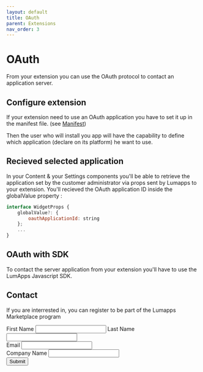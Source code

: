 ```yaml
---
layout: default
title: OAuth
parent: Extensions
nav_order: 3
---
```


# OAuth
From your extension you can use the OAuth protocol to contact an application server.

## Configure extension
If your extension need to use an OAuth application you have to set it up in the manifest file. (see [Manifest](manifest.md#oauth))

Then the user who will install you app will have the capability to define which application (declare on its platform) he want to use.

## Recieved selected application
In your Content & your Settings components you'll be able to retrieve the application set by the customer administrator via props sent by Lumapps to your extension.
You'll recieved the OAuth application ID inside the globalValue property :

```javascript
interface WidgetProps {
    globalValue?: {
        oauthApplicationId: string
    };
    ...
}
```


## OAuth with SDK
To contact the server application from your extension you'll have to use the LumApps Javascript SDK.


## Contact

If you are interrested in, you can register to be part of the Lumapps Marketplace program 
<form onSubmit="submitForm()">
    <script>
    function submitForm() {
        alert('test');
    }
    </script>
    <div>
        <label for="first_name">First Name</label>
        <input type="text" name="first_name">
        <label for="last_name">Last Name</label>
        <input type="text" name="last_name">
    </div>
    <div>
        <label for="email">Email</label>
        <input type="text" name="test">
    </div>
    <div>
        <label for="company_name">Company Name</label>
        <input type="text" name="company_name">
    </div>
    <div>
        <button>Submit</button>
    </div>
</form>